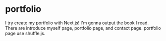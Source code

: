 # portfolio

I try create my portfolio with Next.js!
I'm gonna output the book I read.
There are introduce myself page, portfolio page, and contact page.
portfolio page use shuffle.js.